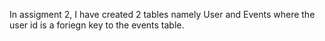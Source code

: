 In assigment 2, I have created 2 tables namely User and Events where the user id is a foriegn key to the events table.
